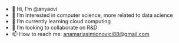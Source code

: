 - 👋 Hi, I’m @anyaovi
- 👀 I’m interested in computer science, more related to data science
- 🌱 I’m currently learning cloud computing
- 💞️ I’m looking to collaborate on R&D
- 📫 How to reach me: anamariasimionovici88@gmail.com

<!---
anyaovi/anyaovi is a ✨ special ✨ repository because its `README.md` (this file) appears on your GitHub profile.
You can click the Preview link to take a look at your changes.
--->

